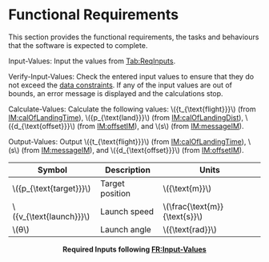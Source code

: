 # Functional Requirements

This section provides the functional requirements, the tasks and behaviours that the software is expected to complete.

<div id="inputValues">

Input-Values: Input the values from [Tab:ReqInputs](./functional-req.md#Table:ReqInputs).

</div>

<div id="verifyInVals">

Verify-Input-Values: Check the entered input values to ensure that they do not exceed the [data constraints](./data-constraints.md). If any of the input values are out of bounds, an error message is displayed and the calculations stop.

</div>

<div id="calcValues">

Calculate-Values: Calculate the following values: \\({t_{\text{flight}}}\\) (from [IM:calOfLandingTime](./instance-models.md#IM:calOfLandingTime)), \\({p_{\text{land}}}\\) (from [IM:calOfLandingDist](./instance-models.md#IM:calOfLandingDist)), \\({d_{\text{offset}}}\\) (from [IM:offsetIM](./instance-models.md#IM:offsetIM)), and \\(s\\) (from [IM:messageIM](./instance-models.md#IM:messageIM)).

</div>

<div id="outputValues">

Output-Values: Output \\({t_{\text{flight}}}\\) (from [IM:calOfLandingTime](./instance-models.md#IM:calOfLandingTime)), \\(s\\) (from [IM:messageIM](./instance-models.md#IM:messageIM)), and \\({d_{\text{offset}}}\\) (from [IM:offsetIM](./instance-models.md#IM:offsetIM)).

</div>

<div id="Table:ReqInputs">

|Symbol|Description|Units|
|-|-|-|
|\\({p_{\text{target}}}\\)|Target position|\\({\text{m}}\\)|
|\\({v_{\text{launch}}}\\)|Launch speed|\\(\frac{\text{m}}{\text{s}}\\)|
|\\(θ\\)|Launch angle|\\({\text{rad}}\\)|

</div>

**<p align="center">Required Inputs following <a href="./functional-req.md#inputValues">FR:Input-Values</a></p>**